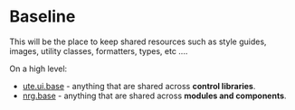 # Baseline
This will be the place to keep shared resources such as style guides, images, utility classes, formatters, types, etc ....

On a high level:

* [ute.ui.base](../ZEBASE_CTRL/src/ute/ui/base/README.md) - anything that are shared across __control libraries__.
* [nrg.base](../ZEBASE/src/nrg/base/README.md) - anything that are shared across __modules and components__.
